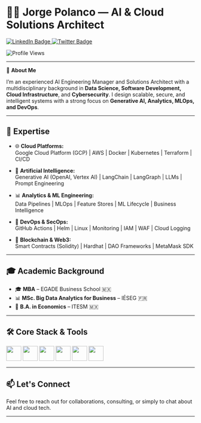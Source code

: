 # 👨‍💻 Jorge Polanco — AI & Cloud Solutions Architect

<div id="badges" align="left">
  <a href="https://www.linkedin.com/in/jorge-polanco-roque-78ba7b93">
    <img src="https://img.shields.io/badge/LinkedIn-blue?style=for-the-badge&logo=linkedin&logoColor=white" alt="LinkedIn Badge"/>
  </a>
  <a href="https://twitter.com/jorgepolanco_ro">
    <img src="https://img.shields.io/badge/Twitter-1DA1F2?style=for-the-badge&logo=twitter&logoColor=white" alt="Twitter Badge"/>
  </a>
</div>

![Profile Views](https://komarev.com/ghpvc/?username=jorgepolanco-roque&style=flat-square&color=blue)

---

🔹 **About Me**

I’m an experienced AI Engineering Manager and Solutions Architect with a multidisciplinary background in **Data Science, Software Development, Cloud Infrastructure**, and **Cybersecurity**. I design scalable, secure, and intelligent systems with a strong focus on **Generative AI, Analytics, MLOps, and DevOps**.

---

## 🧠 Expertise

- 🌐 **Cloud Platforms:**  
  Google Cloud Platform (GCP) | AWS | Docker | Kubernetes | Terraform | CI/CD

- 🤖 **Artificial Intelligence:**  
  Generative AI (OpenAI, Vertex AI) | LangChain | LangGraph | LLMs | Prompt Engineering

- 📊 **Analytics & ML Engineering:**  
  Data Pipelines | MLOps | Feature Stores | ML Lifecycle | Business Intelligence

- 🧪 **DevOps & SecOps:**  
  GitHub Actions | Helm | Linux | Monitoring | IAM | WAF | Cloud Logging

- 🔐 **Blockchain & Web3:**  
  Smart Contracts (Solidity) | Hardhat | DAO Frameworks | MetaMask SDK

---

## 🎓 Academic Background

- 🎓 **MBA** – EGADE Business School 🇲🇽  
- 📊 **MSc. Big Data Analytics for Business** – IÉSEG 🇫🇷  
- 💼 **B.A. in Economics** – ITESM 🇲🇽  

---

## 🛠️ Core Stack & Tools

<p align="left">
  <code><img height="40" src="https://www.vectorlogo.zone/logos/python/python-horizontal.svg"></code>
  <code><img height="40" src="https://www.vectorlogo.zone/logos/amazon_aws/amazon_aws-ar21.svg"></code>
  <code><img height="40" src="https://www.vectorlogo.zone/logos/google_cloud/google_cloud-ar21.svg"></code>
  <code><img height="40" src="https://www.vectorlogo.zone/logos/docker/docker-official.svg"></code>
  <code><img height="40" src="https://www.vectorlogo.zone/logos/kubernetes/kubernetes-icon.svg"></code>
  <code><img height="40" src="https://www.vectorlogo.zone/logos/reactjs/reactjs-icon.svg"></code>
</p>

---

## 📫 Let's Connect

Feel free to reach out for collaborations, consulting, or simply to chat about AI and cloud tech.

---

<!-- Dynamic widgets powered by GitHub and Vercel -->
